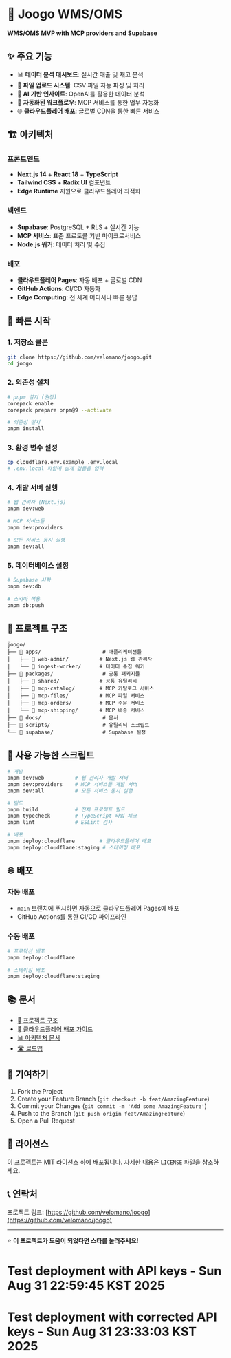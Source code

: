 # 🚀 Joogo WMS/OMS

**WMS/OMS MVP with MCP providers and Supabase**

## ✨ **주요 기능**

- 📊 **데이터 분석 대시보드**: 실시간 매출 및 재고 분석
- 📁 **파일 업로드 시스템**: CSV 파일 자동 파싱 및 처리
- 🤖 **AI 기반 인사이트**: OpenAI를 활용한 데이터 분석
- 🔄 **자동화된 워크플로우**: MCP 서비스를 통한 업무 자동화
- 🌐 **클라우드플레어 배포**: 글로벌 CDN을 통한 빠른 서비스

## 🏗️ **아키텍처**

### **프론트엔드**
- **Next.js 14** + **React 18** + **TypeScript**
- **Tailwind CSS** + **Radix UI** 컴포넌트
- **Edge Runtime** 지원으로 클라우드플레어 최적화

### **백엔드**
- **Supabase**: PostgreSQL + RLS + 실시간 기능
- **MCP 서비스**: 표준 프로토콜 기반 마이크로서비스
- **Node.js 워커**: 데이터 처리 및 수집

### **배포**
- **클라우드플레어 Pages**: 자동 배포 + 글로벌 CDN
- **GitHub Actions**: CI/CD 자동화
- **Edge Computing**: 전 세계 어디서나 빠른 응답

## 🚀 **빠른 시작**

### **1. 저장소 클론**
```bash
git clone https://github.com/velomano/joogo.git
cd joogo
```

### **2. 의존성 설치**
```bash
# pnpm 설치 (권장)
corepack enable
corepack prepare pnpm@9 --activate

# 의존성 설치
pnpm install
```

### **3. 환경 변수 설정**
```bash
cp cloudflare.env.example .env.local
# .env.local 파일에 실제 값들을 입력
```

### **4. 개발 서버 실행**
```bash
# 웹 관리자 (Next.js)
pnpm dev:web

# MCP 서비스들
pnpm dev:providers

# 모든 서비스 동시 실행
pnpm dev:all
```

### **5. 데이터베이스 설정**
```bash
# Supabase 시작
pnpm dev:db

# 스키마 적용
pnpm db:push
```

## 📁 **프로젝트 구조**

```
joogo/
├── 📁 apps/                    # 애플리케이션들
│   ├── 📁 web-admin/          # Next.js 웹 관리자
│   └── 📁 ingest-worker/      # 데이터 수집 워커
├── 📁 packages/                # 공통 패키지들
│   ├── 📁 shared/             # 공통 유틸리티
│   ├── 📁 mcp-catalog/        # MCP 카탈로그 서비스
│   ├── 📁 mcp-files/          # MCP 파일 서비스
│   ├── 📁 mcp-orders/         # MCP 주문 서비스
│   └── 📁 mcp-shipping/       # MCP 배송 서비스
├── 📁 docs/                    # 문서
├── 📁 scripts/                 # 유틸리티 스크립트
└── 📁 supabase/                # Supabase 설정
```

## 🔧 **사용 가능한 스크립트**

```bash
# 개발
pnpm dev:web          # 웹 관리자 개발 서버
pnpm dev:providers    # MCP 서비스들 개발 서버
pnpm dev:all          # 모든 서비스 동시 실행

# 빌드
pnpm build            # 전체 프로젝트 빌드
pnpm typecheck        # TypeScript 타입 체크
pnpm lint             # ESLint 검사

# 배포
pnpm deploy:cloudflare        # 클라우드플레어 배포
pnpm deploy:cloudflare:staging # 스테이징 배포
```

## 🌐 **배포**

### **자동 배포**
- `main` 브랜치에 푸시하면 자동으로 클라우드플레어 Pages에 배포
- GitHub Actions를 통한 CI/CD 파이프라인

### **수동 배포**
```bash
# 프로덕션 배포
pnpm deploy:cloudflare

# 스테이징 배포
pnpm deploy:cloudflare:staging
```

## 📚 **문서**

- [📖 프로젝트 구조](./docs/PROJECT_STRUCTURE.md)
- [🚀 클라우드플레어 배포 가이드](./docs/CLOUDFLARE_DEPLOYMENT.md)
- [📊 아키텍처 문서](./docs/ARCHITECTURE.md)
- [🛣️ 로드맵](./docs/ROADMAP.md)

## 🤝 **기여하기**

1. Fork the Project
2. Create your Feature Branch (`git checkout -b feat/AmazingFeature`)
3. Commit your Changes (`git commit -m 'Add some AmazingFeature'`)
4. Push to the Branch (`git push origin feat/AmazingFeature`)
5. Open a Pull Request

## 📄 **라이선스**

이 프로젝트는 MIT 라이선스 하에 배포됩니다. 자세한 내용은 `LICENSE` 파일을 참조하세요.

## 📞 **연락처**

프로젝트 링크: [https://github.com/velomano/joogo](https://github.com/velomano/joogo)

---

⭐ **이 프로젝트가 도움이 되었다면 스타를 눌러주세요!**

# Test deployment with API keys - Sun Aug 31 22:59:45 KST 2025
# Test deployment with corrected API keys - Sun Aug 31 23:33:03 KST 2025

